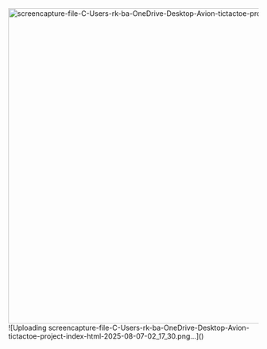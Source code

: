 <img width="1360" height="633" alt="screencapture-file-C-Users-rk-ba-OneDrive-Desktop-Avion-tictactoe-project-index-html-2025-08-07-02_17_41" src="https://github.com/user-attachments/assets/0c063810-5b86-41a6-8e09-ab743c74ab78" />
![Uploading screencapture-file-C-Users-rk-ba-OneDrive-Desktop-Avion-tictactoe-project-index-html-2025-08-07-02_17_30.png…]()
